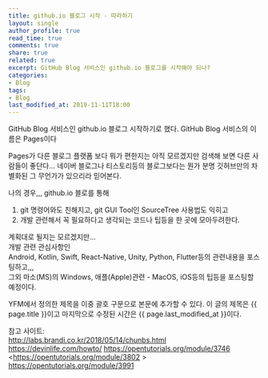 ```yaml
---
title: github.io 블로그 시작 - 따라하기
layout: single
author_profile: true
read_time: true
comments: true
share: true
related: true
excerpt: GitHub Blog 서비스인 github.io 블로그를 시작해야 되나?
categories:
- Blog
tags:
- Blog
last_modified_at: 2019-11-11T18:00
---
```


GitHub Blog 서비스인 github.io 블로그 시작하기로 했다.
GitHub Blog 서비스의 이름은 Pages이다

Pages가 다른 블로그 플랫폼 보다 뭐가 편한지는 아직 모르겠지만
검색해 보면 다른 사람들이 좋단다...
네이버 블로그나 티스토리등의 블로그보다는 뭔가 분명 깃허브만의
차별화된 그 무언가가 있으리라 믿어본다.

나의 경우,,, github.io 블로를 통해  
1)  git 명령어와도 친해지고, git GUI  Tool인 SourceTree 사용법도 익히고  
2)  개발 관련해서 꼭 필요하다고 생각되는 코드나 팁등을 한 곳에 모아두려한다.   

계획대로 될지는 모르겠지만...  
개발 관련 관심사항인  
Android, Kotlin, Swift, React-Native, Unity, Python, Flutter등의 관련내용을 포스팅하고,,,  
그외 마소(MS)의 Windows,  애플(Apple)관련 - MacOS, iOS등의 팁등을 포스팅할 예정이다.


YFM에서 정의한 제목을 이중 괄호 구문으로 본문에 추가할 수 있다.
이 글의 제목은 {{ page.title }}이고
마지막으로 수정된 시간은 {{ page.last_modified_at }}이다.  

참고 사이트:  
<http://labs.brandi.co.kr/2018/05/14/chunbs.html>
<https://devinlife.com/howto/>
<https://opentutorials.org/module/3746> 
<https://opentutorials.org/module/3802 >
<https://opentutorials.org/module/3991>